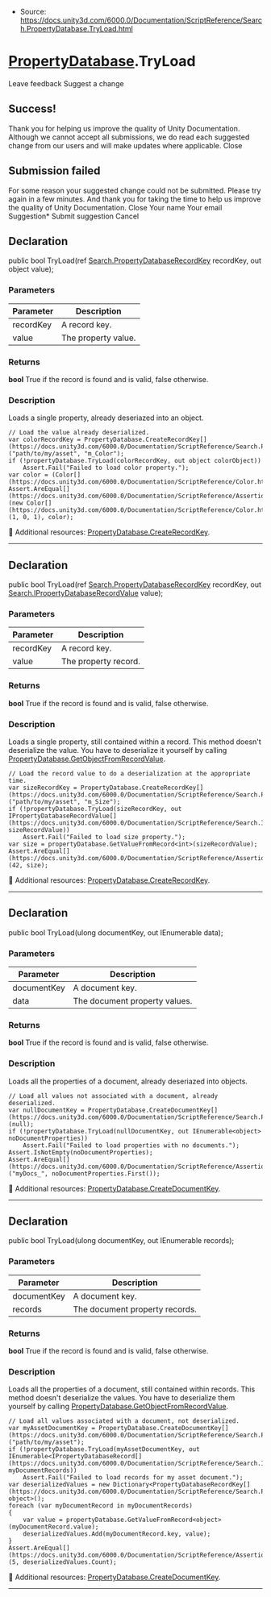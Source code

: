 * Source: https://docs.unity3d.com/6000.0/Documentation/ScriptReference/Search.PropertyDatabase.TryLoad.html

#  [PropertyDatabase](https://docs.unity3d.com/6000.0/Documentation/ScriptReference/Search.PropertyDatabase.html).TryLoad
Leave feedback
Suggest a change
## Success!
Thank you for helping us improve the quality of Unity Documentation. Although we cannot accept all submissions, we do read each suggested change from our users and will make updates where applicable.
Close
## Submission failed
For some reason your suggested change could not be submitted. Please <a>try again</a> in a few minutes. And thank you for taking the time to help us improve the quality of Unity Documentation.
Close
Your name Your email Suggestion* Submit suggestion
Cancel
## Declaration
public bool TryLoad(ref [Search.PropertyDatabaseRecordKey](https://docs.unity3d.com/6000.0/Documentation/ScriptReference/Search.PropertyDatabaseRecordKey.html) recordKey, out object value); 
### Parameters
Parameter | Description  
---|---  
recordKey | A record key.  
value | The property value.  
### Returns
**bool** True if the record is found and is valid, false otherwise. 
### Description
Loads a single property, already deseriazed into an object.
```
// Load the value already deserialized.
var colorRecordKey = PropertyDatabase.CreateRecordKey[](https://docs.unity3d.com/6000.0/Documentation/ScriptReference/Search.PropertyDatabase.CreateRecordKey.html)("path/to/my/asset", "m_Color");
if (!propertyDatabase.TryLoad(colorRecordKey, out object colorObject))
    Assert.Fail("Failed to load color property.");
var color = (Color[](https://docs.unity3d.com/6000.0/Documentation/ScriptReference/Color.html))colorObject;
Assert.AreEqual[](https://docs.unity3d.com/6000.0/Documentation/ScriptReference/Assertions.Assert.AreEqual.html)(new Color[](https://docs.unity3d.com/6000.0/Documentation/ScriptReference/Color.html)(1, 0, 1), color);

```

Additional resources: [PropertyDatabase.CreateRecordKey](https://docs.unity3d.com/6000.0/Documentation/ScriptReference/Search.PropertyDatabase.CreateRecordKey.html).
* * *
## Declaration
public bool TryLoad(ref [Search.PropertyDatabaseRecordKey](https://docs.unity3d.com/6000.0/Documentation/ScriptReference/Search.PropertyDatabaseRecordKey.html) recordKey, out [Search.IPropertyDatabaseRecordValue](https://docs.unity3d.com/6000.0/Documentation/ScriptReference/Search.IPropertyDatabaseRecordValue.html) value); 
### Parameters
Parameter | Description  
---|---  
recordKey | A record key.  
value | The property record.  
### Returns
**bool** True if the record is found and is valid, false otherwise. 
### Description
Loads a single property, still contained within a record.
This method doesn't deserialize the value. You have to deserialize it yourself by calling [PropertyDatabase.GetObjectFromRecordValue](https://docs.unity3d.com/6000.0/Documentation/ScriptReference/Search.PropertyDatabase.GetObjectFromRecordValue.html).
```
// Load the record value to do a deserialization at the appropriate time.
var sizeRecordKey = PropertyDatabase.CreateRecordKey[](https://docs.unity3d.com/6000.0/Documentation/ScriptReference/Search.PropertyDatabase.CreateRecordKey.html)("path/to/my/asset", "m_Size");
if (!propertyDatabase.TryLoad(sizeRecordKey, out IPropertyDatabaseRecordValue[](https://docs.unity3d.com/6000.0/Documentation/ScriptReference/Search.IPropertyDatabaseRecordValue.html) sizeRecordValue))
    Assert.Fail("Failed to load size property.");
var size = propertyDatabase.GetValueFromRecord<int>(sizeRecordValue);
Assert.AreEqual[](https://docs.unity3d.com/6000.0/Documentation/ScriptReference/Assertions.Assert.AreEqual.html)(42, size);

```

Additional resources: [PropertyDatabase.CreateRecordKey](https://docs.unity3d.com/6000.0/Documentation/ScriptReference/Search.PropertyDatabase.CreateRecordKey.html).
* * *
## Declaration
public bool TryLoad(ulong documentKey, out IEnumerable<object> data); 
### Parameters
Parameter | Description  
---|---  
documentKey | A document key.  
data | The document property values.  
### Returns
**bool** True if the record is found and is valid, false otherwise. 
### Description
Loads all the properties of a document, already deseriazed into objects.
```
// Load all values not associated with a document, already deserialized.
var nullDocumentKey = PropertyDatabase.CreateDocumentKey[](https://docs.unity3d.com/6000.0/Documentation/ScriptReference/Search.PropertyDatabase.CreateDocumentKey.html)(null);
if (!propertyDatabase.TryLoad(nullDocumentKey, out IEnumerable<object> noDocumentProperties))
    Assert.Fail("Failed to load properties with no documents.");
Assert.IsNotEmpty(noDocumentProperties);
Assert.AreEqual[](https://docs.unity3d.com/6000.0/Documentation/ScriptReference/Assertions.Assert.AreEqual.html)("myDocs_", noDocumentProperties.First());

```

Additional resources: [PropertyDatabase.CreateDocumentKey](https://docs.unity3d.com/6000.0/Documentation/ScriptReference/Search.PropertyDatabase.CreateDocumentKey.html).
* * *
## Declaration
public bool TryLoad(ulong documentKey, out IEnumerable<IPropertyDatabaseRecord> records); 
### Parameters
Parameter | Description  
---|---  
documentKey | A document key.  
records | The document property records.  
### Returns
**bool** True if the record is found and is valid, false otherwise. 
### Description
Loads all the properties of a document, still contained within records.
This method doesn't deserialize the values. You have to deserialize them yourself by calling [PropertyDatabase.GetObjectFromRecordValue](https://docs.unity3d.com/6000.0/Documentation/ScriptReference/Search.PropertyDatabase.GetObjectFromRecordValue.html).
```
// Load all values associated with a document, not deserialized.
var myAssetDocumentKey = PropertyDatabase.CreateDocumentKey[](https://docs.unity3d.com/6000.0/Documentation/ScriptReference/Search.PropertyDatabase.CreateDocumentKey.html)("path/to/my/asset");
if (!propertyDatabase.TryLoad(myAssetDocumentKey, out IEnumerable<IPropertyDatabaseRecord[](https://docs.unity3d.com/6000.0/Documentation/ScriptReference/Search.IPropertyDatabaseRecord.html)> myDocumentRecords))
    Assert.Fail("Failed to load records for my asset document.");
var deserializedValues = new Dictionary<PropertyDatabaseRecordKey[](https://docs.unity3d.com/6000.0/Documentation/ScriptReference/Search.PropertyDatabaseRecordKey.html), object>();
foreach (var myDocumentRecord in myDocumentRecords)
{
    var value = propertyDatabase.GetValueFromRecord<object>(myDocumentRecord.value);
    deserializedValues.Add(myDocumentRecord.key, value);
}
Assert.AreEqual[](https://docs.unity3d.com/6000.0/Documentation/ScriptReference/Assertions.Assert.AreEqual.html)(5, deserializedValues.Count);

```

Additional resources: [PropertyDatabase.CreateDocumentKey](https://docs.unity3d.com/6000.0/Documentation/ScriptReference/Search.PropertyDatabase.CreateDocumentKey.html).
* * *
